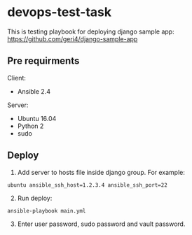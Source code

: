 # devops-test-task #

This is testing playbook for deploying django sample app: https://github.com/geri4/django-sample-app 

## Pre requirments ##
Client:
- Ansible 2.4

Server:
- Ubuntu 16.04
- Python 2
- sudo

## Deploy ##
1. Add server to hosts file inside django group. For example:
```
ubuntu ansible_ssh_host=1.2.3.4 ansible_ssh_port=22
```

2. Run deploy:
```
ansible-playbook main.yml
```

3. Enter user password, sudo password and vault password.
